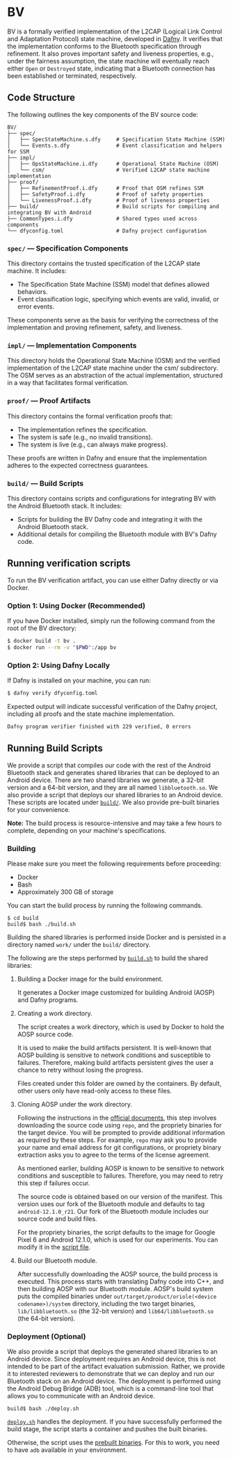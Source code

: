 # BV

BV is a formally verified implementation of the L2CAP (Logical Link Control and Adaptation Protocol) state machine,
developed in [Dafny](https://dafny.org/).
It verifies that the implementation conforms to the Bluetooth specification through refinement.
It also proves important safety and liveness properties, e.g., under the fairness assumption, the state machine will eventually 
reach either `Open` or `Destroyed` state, indicating that a Bluetooth connection has been established or terminated, respectively.

## Code Structure

The following outlines the key components of the BV source code:
```
BV/
├── spec/
│   ├── SpecStateMachine.s.dfy     # Specification State Machine (SSM)
│   └── Events.s.dfy               # Event classification and helpers for SSM
├── impl/
│   ├── OpsStateMachine.i.dfy      # Operational State Machine (OSM)
│   └── csm/                       # Verified L2CAP state machine implementation
├── proof/
│   ├── RefinementProof.i.dfy      # Proof that OSM refines SSM
│   ├── SafetyProof.i.dfy          # Proof of safety properties
│   └── LivenessProof.i.dfy        # Proof of liveness properties
├── build/                         # Build scripts for compiling and integrating BV with Android
├── CommonTypes.i.dfy              # Shared types used across components
└── dfyconfig.toml                 # Dafny project configuration
```

### `spec/` — Specification Components

This directory contains the trusted specification of the L2CAP state machine. It includes:
- The Specification State Machine (SSM) model that defines allowed behaviors.
- Event classification logic, specifying which events are valid, invalid, or error events.

These components serve as the basis for verifying the correctness of the implementation and proving refinement, safety, and liveness.

### `impl/` — Implementation Components

This directory holds the Operational State Machine (OSM) and the verified implementation of the L2CAP state machine under the csm/ subdirectory. The OSM serves as an abstraction of the actual implementation, structured in a way that facilitates formal verification.

### `proof/` — Proof Artifacts

This directory contains the formal verification proofs that:
- The implementation refines the specification.
- The system is safe (e.g., no invalid transitions).
- The system is live (e.g., can always make progress).

These proofs are written in Dafny and ensure that the implementation adheres to the expected correctness guarantees.

### `build/` — Build Scripts
This directory contains scripts and configurations for integrating BV with the Android Bluetooth stack. It includes:
- Scripts for building the BV Dafny code and integrating it with the Android Bluetooth stack.
- Additional details for compiling the Bluetooth module with BV's Dafny code.

## Running verification scripts

To run the BV verification artifact, you can use either Dafny directly or via Docker.

### Option 1: Using Docker (Recommended)

If you have Docker installed, simply run the following command from the root of the BV directory:

```bash
$ docker build -t bv .
$ docker run --rm -v "$PWD":/app bv
```

### Option 2: Using Dafny Locally

If Dafny is installed on your machine, you can run:
```bash
$ dafny verify dfyconfig.toml
```

Expected output will indicate successful verification of the Dafny project, including all proofs and the state machine implementation.
```bash
Dafny program verifier finished with 229 verified, 0 errors
```

## Running Build Scripts

We provide a script that compiles our code with the rest of the Android Bluetooth stack and
generates shared libraries that can be deployed to an Android device. There are two shared libraries
we generate, a 32-bit version and a 64-bit version, and they are all named `libbluetooth.so`. We
also provide a script that deploys our shared libraries to an Android device. These scripts are
located under [`build/`](./build/). We also provide pre-built binaries for your
convenience.

**Note:** The build process is resource-intensive and may take a few hours to complete,
depending on your machine's specifications.

### Building

Please make sure you meet the following requirements before proceeding:
- Docker
- Bash
- Approximately 300 GB of storage

You can start the build process by running the following commands.

```console
$ cd build
build$ bash ./build.sh
```

Building the shared libraries is performed inside Docker and is persisted in a directory named
`work/` under the `build/` directory.

The following are the steps performed by [`build.sh`](./build/build.sh) to build the
shared libraries:

1. Building a Docker image for the build environment.

    It generates a Docker image customized for building Android (AOSP) and Dafny programs.

1. Creating a work directory.

    The script creates a work directory, which is used by Docker to hold the AOSP source code.

    It is used to make the build artifacts persistent. It is well-known that AOSP building is
    sensitive to network conditions and susceptible to failures. Therefore, making build artifacts
    persistent gives the user a chance to retry without losing the progress.

    Files created under this folder are owned by the containers. By default, other users only have
    read-only access to these files.

1. Cloning AOSP under the work directory.

    Following the instructions in the [official
    documents](https://source.android.com/docs/setup/download), this step involves downloading the
    source code using `repo`, and the propriety binaries for the target device. You will be prompted
    to provide additional information as required by these steps.
    For example, `repo` may ask you to provide your name and email address for git configurations,
    or propriety binary extraction asks you to agree to the terms of the license agreement. 

    As mentioned earlier, building AOSP is known to be sensitive to network conditions and
    susceptible to failures. Therefore, you may need to retry this step if failures occur.

    The source code is obtained based on our version of the manifest. This version uses our fork of
    the Bluetooth module and defaults to tag `android-12.1.0_r21`. Our fork of the Bluetooth module
    includes our source code and build files.

    For the propriety binaries, the script defaults to the image for Google Pixel 6 and Android
    12.1.0, which is used for our experiments. You can modify it in the [script
    file](./build/container/scripts/aosp_clone.sh).

1. Build our Bluetooth module.

    After successfully downloading the AOSP source, the build process is executed. This process
    starts with translating Dafny code into C++, and then building AOSP with our Bluetooth module.
    AOSP's build system puts the compiled binaries under `out/target/product/oriole(<device codename>)/system` directory,
    including the two target binaries, `lib/libbluetooth.so` (the 32-bit version)
    and `lib64/libbluetooth.so` (the 64-bit version).

### Deployment (Optional)

We also provide a script that deploys the generated shared libraries to an Android device. Since
deployment requires an Android device, this is not intended to be part of the artifact evaluation
submission. Rather, we provide it to interested reviewers to demonstrate that we can deploy and run
our Bluetooth stack on an Android device. The deployment is performed using the Android Debug Bridge
(ADB) tool, which is a command-line tool that allows you to communicate with an Android device.

```console
build$ bash ./deploy.sh
```

[`deploy.sh`](./build/deploy.sh) handles the deployment. If you have successfully performed
the build stage, the script starts a container and pushes the built binaries.

Otherwise, the script uses the [prebuilt binaries](./build/prebuilt). For this to
work, you need to have `adb` available in your environment.
